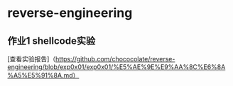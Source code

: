 # reverse-engineering
## 作业1 shellcode实验
[查看实验报告]（https://github.com/chococolate/reverse-engineering/blob/exp0x01/exp0x01/%E5%AE%9E%E9%AA%8C%E6%8A%A5%E5%91%8A.md）
